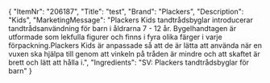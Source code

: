 {
  "ItemNr": "206187",
  "Title": "test",
  "Brand": "Plackers",
  "Description": "Kids",
  "MarketingMessage": "Plackers Kids tandtrådsbyglar introducerar tandtrådsanvändning för barn i åldrarna 7 - 12 år. Bygelhandtagen är utformade som lekfulla figurer och finns i fyra olika färger i varje förpackning.Plackers Kids är anpassade så att de är lätta att använda när en vuxen ska hjälpa till genom att vinkeln på tråden är mindre och att skaftet är brett och lätt att hålla i.",
  "Ingredients": "SV: Plackers tandtrådsbyglar för barn"
}